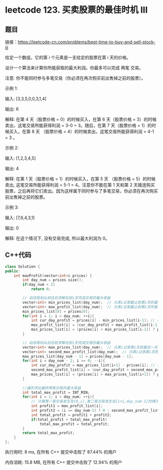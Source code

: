 # leetcode 123. 买卖股票的最佳时机 III

## 题目

链接：https://leetcode-cn.com/problems/best-time-to-buy-and-sell-stock-iii

给定一个数组，它的第 i 个元素是一支给定的股票在第 i 天的价格。

设计一个算法来计算你所能获取的最大利润。你最多可以完成 两笔 交易。

注意: 你不能同时参与多笔交易（你必须在再次购买前出售掉之前的股票）。

示例 1:

输入: [3,3,5,0,0,3,1,4]

输出: 6

解释: 在第 4 天（股票价格 = 0）的时候买入，在第 6 天（股票价格 = 3）的时候卖出，这笔交易所能获得利润 = 3-0 = 3。随后，在第 7 天（股票价格 = 1）的时候买入，在第 8 天 （股票价格 = 4）的时候卖出，这笔交易所能获得利润 = 4-1 = 3 。

示例 2:

输入: [1,2,3,4,5]

输出: 4

解释: 在第 1 天（股票价格 = 1）的时候买入，在第 5 天 （股票价格 = 5）的时候卖出, 这笔交易所能获得利润 = 5-1 = 4。注意你不能在第 1 天和第 2 天接连购买股票，之后再将它们卖出。因为这样属于同时参与了多笔交易，你必须在再次购买前出售掉之前的股票。

示例 3:

输入: [7,6,4,3,1] 

输出: 0 

解释: 在这个情况下, 没有交易完成, 所以最大利润为 0。

## C++代码

```c++
class Solution {
public:
    int maxProfit(vector<int>& prices) {
        int day_num = prices.size();
        if(day_num < 2)
            return 0;

        // 动态规划从前往后求解在前i天完成交易的最大收益
        vector<int> min_prices_list(day_num);  // 元素i记录截止到第i天的最低股票价格
        vector<int> max_profit_list(day_num);  // 元素i记录截止到第i天所能获得的最大收益
        min_prices_list[0] = prices[0];
        for(int i = 1; i < day_num; ++i){
            int cur_day_profit = prices[i] - min_prices_list[i-1]; // 如果在第i天卖出所能获得的最大收益
            max_profit_list[i] = (cur_day_profit > max_profit_list[i-1]) ? cur_day_profit : max_profit_list[i-1];  // 截止到第i天所能获得的最大收益
            min_prices_list[i] = (prices[i] < min_prices_list[i-1]) ? prices[i] : min_prices_list[i-1]; // 截止到第i天的最低股票价格
        }

        // 动态规划从后往前求解在前i天完成交易的最大收益
        vector<int> max_prices_list(day_num);  // 元素i记录第i天到最后一天的最高股票价格
        vector<int> second_max_profit_list(day_num);  // 元素i记录第i天到最后一天所能获得的最大收益
        max_prices_list[day_num - 1] = prices[day_num - 1];
        for(int i = day_num - 2; i >= 0; --i){
            int cur_day_profit = max_prices_list[i+1] - prices[i]; // 如果在第i天买入所能获得的最大收益
            second_max_profit_list[i] = (cur_day_profit > second_max_profit_list[i+1]) ? cur_day_profit : second_max_profit_list[i+1];  // 第i天到最后一天所能获得的最大收益
            max_prices_list[i] = (prices[i] > max_prices_list[i+1]) ? prices[i] : max_prices_list[i+1]; // 第i天到最后一天的最高股票价格
        }
        
        //遍历求出最终两笔交易的最大收益
        int total_max_profit = INT_MIN;
        for(int i = 1; i < day_num; ++i){
            // 计算第一笔交易发生在[0,i],第二笔交易发生在[i+1,day_num-1]的情况下的最大收益
            int profit1 = max_profit_list[i];
            int profit2 = (i == day_num-1) ? 0 : second_max_profit_list[i+1];
            int total_profit = profit1 + profit2;
            if(total_profit > total_max_profit)
                total_max_profit = total_profit;
        }
        return total_max_profit;
    }
};
```

执行用时: 8 ms, 在所有 C++ 提交中击败了 87.44% 的用户

内存消耗: 15.8 MB, 在所有 C++ 提交中击败了 12.94% 的用户

